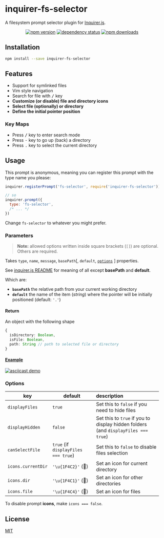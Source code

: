 # inquirer-fs-selector

A filesystem prompt selector plugin for [Inquirer.js](https://github.com/SBoudrias/Inquirer.js).

<div align="center">

[![npm version](https://badge.fury.io/js/inquirer-fs-selector.svg)](https://badge.fury.io/js/inquirer-fs-selector)
[![dependency status](https://david-dm.org/micalevisk/inquirer-fs-selector.svg)](https://david-dm.org/micalevisk/inquirer-fs-selector)
[![npm downloads](https://img.shields.io/npm/dt/inquirer-fs-selector.svg)]()

</div>

## Installation

```bash
npm install --save inquirer-fs-selector
```

## Features

- Support for symlinked files
- Vim style navigation
- Search for file with <kbd>/</kbd> key
- **Customize (or disable) file and directory icons**
- **Select file (optionally) or directory**
- **Define the initial pointer position**

### Key Maps

- Press <kbd>/</kbd> key to enter search mode
- Press <kbd>-</kbd> key to go up (back) a directory
- Press <kbd>.</kbd> key to select the current directory

## Usage

This prompt is anonymous, meaning you can register this prompt with the type name you please:

```javascript
inquirer.registerPrompt('fs-selector', require('inquirer-fs-selector'));

// so
inquirer.prompt({
  type: 'fs-selector',
  /* ... */
})
```

Change `fs-selector` to whatever you might prefer.

### Parameters
> **Note:** allowed options written inside square brackets (`[]`) are optional. Others are required.

Takes `type`, `name`, `message`, `basePath`[, `default`, [`options`](#options) ] properties.

See [inquirer.js README](https://github.com/SBoudrias/Inquirer.js/blob/master/README.md) for meaning of all except **basePath** and **default**.

Which are:
- **`basePath`** the relative path from your current working directory
- **`default`** the name of the item (*string*) where the pointer will be initially positioned (default: `'.'`)

#### Return

An object with the following shape

```typescript
{
  isDirectory: Boolean,
  isFile: Boolean,
  path: String // path to selected file or directory
}
```

#### [Example](./example.js)

[![asciicast demo](https://asciinema.org/a/252042.svg)](https://asciinema.org/a/252042)

### Options

| key | default | description |
|---|--------|:-----------|
`displayFiles` | `true` | Set this to `false` if you need to hide files
`displayHidden` | `false` | Set this to `true` if you to display hidden folders (and `displayFiles === true`)
`canSelectFile` | `true` (if `displayFiles === true`) | Set this to `false` to disable files selection
`icons.currentDir` | `'\u{1F4C2}'` (📂) | Set an icon for current directory
`icons.dir` | `'\u{1F4C1}'` (📁) | Set an icon for other directories
`icons.file` | `'\u{1F4C4}'` (📄) | Set an icon for files

To disable prompt **icons**, make `icons === false`.

## License

[MIT](./LICENSE)
